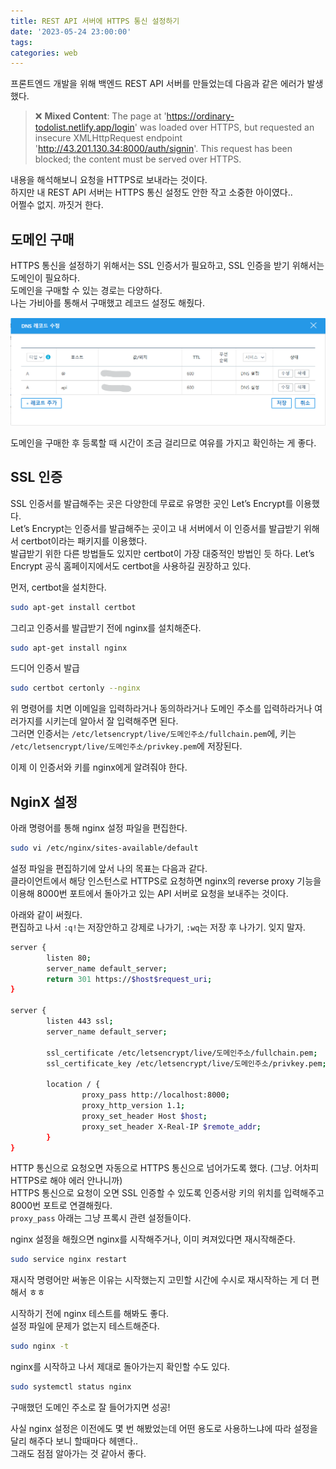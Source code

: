 ```yaml
---
title: REST API 서버에 HTTPS 통신 설정하기
date: '2023-05-24 23:00:00'
tags:
categories: web
---
```


프론트엔드 개발을 위해 백엔드 REST API 서버를 만들었는데 다음과 같은 에러가 발생했다.

> ❌ **Mixed Content**: The page at 'https://ordinary-todolist.netlify.app/login' was loaded over HTTPS, but requested an insecure XMLHttpRequest endpoint 'http://43.201.130.34:8000/auth/signin'. This request has been blocked; the content must be served over HTTPS.

내용을 해석해보니 요청을 HTTPS로 보내라는 것이다.  
하지만 내 REST API 서버는 HTTPS 통신 설정도 안한 작고 소중한 아이였다..  
어쩔수 없지. 까짓거 한다.

## 도메인 구매

HTTPS 통신을 설정하기 위해서는 SSL 인증서가 필요하고, SSL 인증을 받기 위해서는 도메인이 필요하다.  
도메인을 구매할 수 있는 경로는 다양하다.  
나는 가비아를 통해서 구매했고 레코드 설정도 해줬다.

![가비아 DNS 레코드 수정 화면](gabia-dns-record.png)

도메인을 구매한 후 등록할 때 시간이 조금 걸리므로 여유를 가지고 확인하는 게 좋다.

## SSL 인증

SSL 인증서를 발급해주는 곳은 다양한데 무료로 유명한 곳인 Let’s Encrypt를 이용했다.  
Let’s Encrypt는 인증서를 발급해주는 곳이고 내 서버에서 이 인증서를 발급받기 위해서 certbot이라는 패키지를 이용했다.  
발급받기 위한 다른 방법들도 있지만 certbot이 가장 대중적인 방법인 듯 하다. Let’s Encrypt 공식 홈페이지에서도 certbot을 사용하길 권장하고 있다.

먼저, certbot을 설치한다.

```bash
sudo apt-get install certbot
```

그리고 인증서를 발급받기 전에 nginx를 설치해준다.

```bash
sudo apt-get install nginx
```

드디어 인증서 발급

```bash
sudo certbot certonly --nginx
```

위 명령어를 치면 이메일을 입력하라거나 동의하라거나 도메인 주소를 입력하라거나 여러가지를 시키는데 알아서 잘 입력해주면 된다.  
그러면 인증서는 `/etc/letsencrypt/live/도메인주소/fullchain.pem`에, 키는 `/etc/letsencrypt/live/도메인주소/privkey.pem`에 저장된다.

이제 이 인증서와 키를 nginx에게 알려줘야 한다.

## NginX 설정

아래 명령어를 통해 nginx 설정 파일을 편집한다.

```bash
sudo vi /etc/nginx/sites-available/default
```

설정 파일을 편집하기에 앞서 나의 목표는 다음과 같다.  
클라이언트에서 해당 인스턴스로 HTTPS로 요청하면 nginx의 reverse proxy 기능을 이용해 8000번 포트에서 돌아가고 있는 API 서버로 요청을 보내주는 것이다.

아래와 같이 써줬다.  
편집하고 나서 `:q!`는 저장안하고 강제로 나가기, `:wq`는 저장 후 나가기. 잊지 말자.

```bash
server {
		listen 80;
		server_name default_server;
		return 301 https://$host$request_uri;
}

server {
		listen 443 ssl;
		server_name default_server;

		ssl_certificate /etc/letsencrypt/live/도메인주소/fullchain.pem;
		ssl_certificate_key /etc/letsencrypt/live/도메인주소/privkey.pem;

		location / {
				proxy_pass http://localhost:8000;
				proxy_http_version 1.1;
				proxy_set_header Host $host;
				proxy_set_header X-Real-IP $remote_addr;
		}
}
```

HTTP 통신으로 요청오면 자동으로 HTTPS 통신으로 넘어가도록 했다. (그냥. 어차피 HTTPS로 해야 에러 안나니까)  
HTTPS 통신으로 요청이 오면 SSL 인증할 수 있도록 인증서랑 키의 위치를 입력해주고 8000번 포트로 연결해줬다.  
`proxy_pass` 아래는 그냥 프록시 관련 설정들이다.

nginx 설정을 해줬으면 nginx를 시작해주거나, 이미 켜져있다면 재시작해준다.

```bash
sudo service nginx restart
```

재시작 명령어만 써놓은 이유는 시작했는지 고민할 시간에 수시로 재시작하는 게 더 편해서 ㅎㅎ

시작하기 전에 nginx 테스트를 해봐도 좋다.  
설정 파일에 문제가 없는지 테스트해준다.

```bash
sudo nginx -t
```

nginx를 시작하고 나서 제대로 돌아가는지 확인할 수도 있다.

```bash
sudo systemctl status nginx
```

구매했던 도메인 주소로 잘 들어가지면 성공!

사실 nginx 설정은 이전에도 몇 번 해봤었는데 어떤 용도로 사용하느냐에 따라 설정을 달리 해주다 보니 할때마다 헤맨다..  
그래도 점점 알아가는 것 같아서 좋다.

```toc

```
